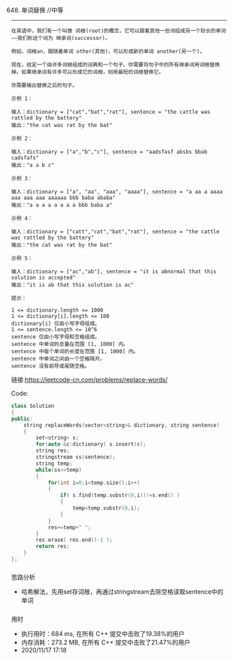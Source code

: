  648. 单词替换   //中等
------
    
    在英语中，我们有一个叫做 词根(root)的概念，它可以跟着其他一些词组成另一个较长的单词——我们称这个词为 继承词(successor)。
    
    例如，词根an，跟随着单词 other(其他)，可以形成新的单词 another(另一个)。

    现在，给定一个由许多词根组成的词典和一个句子。你需要将句子中的所有继承词用词根替换掉。如果继承词有许多可以形成它的词根，则用最短的词根替换它。

    你需要输出替换之后的句子。

    示例 1：

    输入：dictionary = ["cat","bat","rat"], sentence = "the cattle was rattled by the battery"
    输出："the cat was rat by the bat"
    
    示例 2：

    输入：dictionary = ["a","b","c"], sentence = "aadsfasf absbs bbab cadsfafs"
    输出："a a b c"
    
    示例 3：

    输入：dictionary = ["a", "aa", "aaa", "aaaa"], sentence = "a aa a aaaa aaa aaa aaa aaaaaa bbb baba ababa"
    输出："a a a a a a a a bbb baba a"
    
    示例 4：

    输入：dictionary = ["catt","cat","bat","rat"], sentence = "the cattle was rattled by the battery"
    输出："the cat was rat by the bat"
    
    示例 5：

    输入：dictionary = ["ac","ab"], sentence = "it is abnormal that this solution is accepted"
    输出："it is ab that this solution is ac"
 
    提示：

    1 <= dictionary.length <= 1000
    1 <= dictionary[i].length <= 100
    dictionary[i] 仅由小写字母组成。
    1 <= sentence.length <= 10^6
    sentence 仅由小写字母和空格组成。
    sentence 中单词的总量在范围 [1, 1000] 内。
    sentence 中每个单词的长度在范围 [1, 1000] 内。
    sentence 中单词之间由一个空格隔开。
    sentence 没有前导或尾随空格。

链接:https://leetcode-cn.com/problems/replace-words/

Code:
```cpp
class Solution 
{
public:
    string replaceWords(vector<string>& dictionary, string sentence) 
    {
        set<string> s;
        for(auto &c:dictionary) s.insert(c);
        string res;
        stringstream ss(sentence);
        string temp;
        while(ss>>temp)
        {
            for(int i=0;i<temp.size();i++)
            {
                if( s.find(temp.substr(0,i))!=s.end() )
                {
                    temp=temp.substr(0,i);
                }
            }
            res+=temp+" ";
        }
        res.erase( res.end()-1 );
        return res;
    }
};
```
#####
思路分析
* 哈希解法，先用set存词根，再通过stringstream去除空格读取sentence中的单词
#####
用时
* 执行用时：684 ms, 在所有 C++ 提交中击败了19.38%的用户
* 内存消耗：273.2 MB, 在所有 C++ 提交中击败了21.47%的用户
* 2020/11/17 17:18
